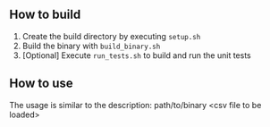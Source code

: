 ## How to build
1. Create the build directory by executing `setup.sh`
2. Build the binary with `build_binary.sh`
3. [Optional] Execute `run_tests.sh` to build and run the unit tests

## How to use
The usage is similar to the description: path/to/binary \<csv file to be loaded\>
